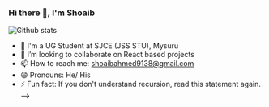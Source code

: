 ### Hi there 👋, I'm Shoaib
![Github stats](https://github-readme-stats.vercel.app/api?username=shoaibahmed9138)
- 🔭 I'm a UG Student at SJCE (JSS STU), Mysuru
- 👯 I’m looking to collaborate on React based projects
- 📫 How to reach me: shoaibahmed9138@gmail.com
- 😄 Pronouns: He/ His
- ⚡ Fun fact: If you don't understand recursion, read this statement again.
-->
